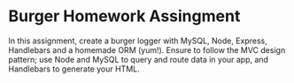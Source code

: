 # Burger Homework Assingment
In this assignment, create a burger logger with MySQL, Node, Express, Handlebars and a homemade ORM (yum!). Ensure to follow the MVC design pattern; use Node and MySQL to query and route data in your app, and Handlebars to generate your HTML.
